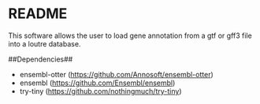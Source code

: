 # README #

This software allows the user to load gene annotation from a gtf or gff3 file into a loutre database.

##Dependencies##
* ensembl-otter (https://github.com/Annosoft/ensembl-otter)
* ensembl (https://github.com/Ensembl/ensembl)
* try-tiny (https://github.com/nothingmuch/try-tiny)

